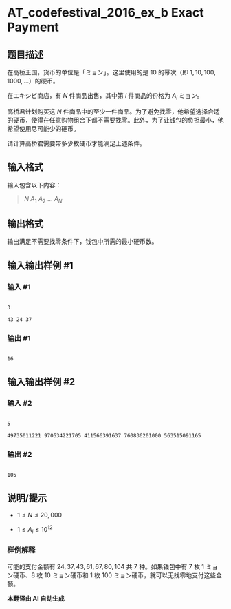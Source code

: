# AT_codefestival_2016_ex_b Exact Payment

## 题目描述

在高桥王国，货币的单位是「ミョン」。这里使用的是 $10$ 的幂次（即 $1, 10, 100, 1000, \ldots$）的硬币。

在エキシビ商店，有 $N$ 件商品出售，其中第 $i$ 件商品的价格为 $A_i$ ミョン。

高桥君计划购买这 $N$ 件商品中的至少一件商品。为了避免找零，他希望选择合适的硬币，使得在任意购物组合下都不需要找零。此外，为了让钱包的负担最小，他希望使用尽可能少的硬币。

请计算高桥君需要带多少枚硬币才能满足上述条件。

## 输入格式

输入包含以下内容：

> $N$ $A_1$ $A_2$ $\ldots$ $A_N$

## 输出格式

输出满足不需要找零条件下，钱包中所需的最小硬币数。

## 输入输出样例 #1

### 输入 #1

```
3
43 24 37
```

### 输出 #1

```
16
```

## 输入输出样例 #2

### 输入 #2

```
5
49735011221 970534221705 411566391637 760836201000 563515091165
```

### 输出 #2

```
105
```

## 说明/提示

- $1 \leq N \leq 20,000$
- $1 \leq A_i \leq 10^{12}$

### 样例解释

可能的支付金额有 $24, 37, 43, 61, 67, 80, 104$ 共 $7$ 种。如果钱包中有 $7$ 枚 $1$ ミョン硬币、$8$ 枚 $10$ ミョン硬币和 $1$ 枚 $100$ ミョン硬币，就可以无找零地支付这些金额。

 **本翻译由 AI 自动生成**